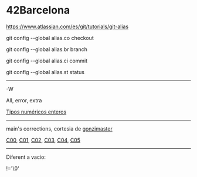 # 42Barcelona


https://www.atlassian.com/es/git/tutorials/git-alias



  git config --global alias.co checkout

  git config --global alias.br branch

  git config --global alias.ci commit

  git config --global alias.st status
  
---

  -W
  
All, error, extra
  

[Tipos numéricos enteros ](https://docs.microsoft.com/es-es/dotnet/csharp/language-reference/builtin-types/integral-numeric-types)

---
main's corrections, cortesia de [gonzimaster](https://github.com/gonzimaster)

[C00](https://github.com/gonzimaster/C00_eval), [C01](https://github.com/gonzimaster/C01_eval), [C02](https://github.com/gonzimaster/C02_eval), [C03](https://github.com/gonzimaster/C03_eval), [C04](https://github.com/gonzimaster/C04_eval), [C05](https://github.com/gonzimaster/C05_eval)

---

Diferent a vacio:

 !='\0'
